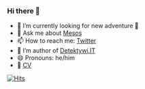 ### Hi there 👋

<!--
**janisz/janisz** is a ✨ _special_ ✨ repository because its `README.md` (this file) appears on your GitHub profile.

Here are some ideas to get you started:
-->

- 🔭 I’m currently looking for new adventure 🌇
- 💬 Ask me about [Mesos](https://stackoverflow.com/tags/mesos/)
- 📫 How to reach me: [Twitter](https://twitter.com/janiszt)
- 📰 I’m author of [Detektywi.IT](https://detektywi.it/author/janiszt/)
- 😄 Pronouns: he/him
- 📝 [CV](https://stackoverflow.com/cv/janisz)

[![Hits](http://hits.dwyl.com/janisz/janisz.svg)](http://hits.dwyl.com/jaisz/janisz)


